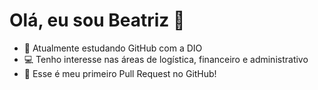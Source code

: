 # Olá, eu sou Beatriz 👋

- 🌱 Atualmente estudando GitHub com a DIO
- 💻 Tenho interesse nas áreas de logística, financeiro e administrativo
- 🚀 Esse é meu primeiro Pull Request no GitHub!
